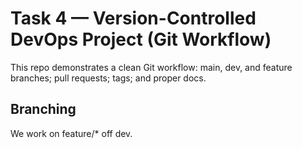 # Task 4 — Version-Controlled DevOps Project (Git Workflow)

This repo demonstrates a clean Git workflow: main, dev, and feature branches; pull requests; tags; and proper docs.

## Branching
We work on feature/* off dev.
